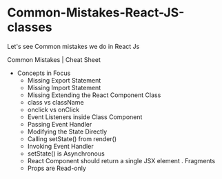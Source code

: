 # Common-Mistakes-React-JS-classes
Let's see Common mistakes we do in React Js

Common Mistakes | Cheat Sheet
  
  - Concepts in Focus
    - Missing Export Statement
    - Missing Import Statement
    - Missing Extending the React Component Class
    - class vs className
    - onclick vs onClick
    - Event Listeners inside Class Component
    - Passing Event Handler
    - Modifying the State Directly
    - Calling setState() from render()
    - Invoking Event Handler
    - setState() is Asynchronous
    - React Component should return a single JSX element
        . Fragments
    - Props are Read-only

